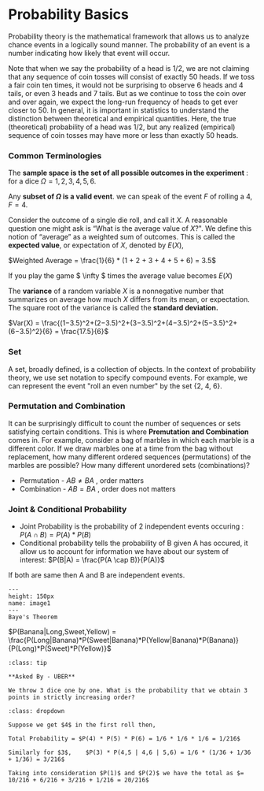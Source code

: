 # Probability Basics

Probability theory is the mathematical framework that allows us to analyze chance events in a logically sound manner. The probability of an event is a number indicating how likely that event will occur.

Note that when we say the probability of a head is $1/2$, we are not claiming that any sequence of coin tosses will consist of exactly $50%$ heads. If we toss a fair coin ten times, it would not be surprising to observe $6$ heads and $4$ tails, or even $3$ heads and $7$ tails. But as we continue to toss the coin over and over again, we expect the long-run frequency of heads to get ever closer to $50%$. In general, it is important in statistics to understand the distinction between theoretical and empirical quantities. Here, the true (theoretical) probability of a head was $1/2$, but any realized (empirical) sequence of coin tosses may have more or less than exactly $50%$ heads.

### Common Terminologies

The **sample space is the set of all possible outcomes in the experiment** : for a dice $Ω = {1, 2, 3, 4, 5, 6}$.

Any **subset of $Ω$ is a valid event**. we can speak of the event $F$ of rolling a $4$, $F = {4}$.

Consider the outcome of a single die roll, and call it $X$. A reasonable question one might ask is “What is the average value of $X$?". We define this notion of “average” as a weighted sum of outcomes. This is called the **expected value**, or expectation of $X$, denoted by $E(X)$, 

$Weighted Average = \frac{1}{6} * (1 + 2 + 3 + 4 + 5 + 6) = 3.5$

If you play the game $ \infty $ times the average value becomes $E(X)$

The **variance** of a random variable $X$ is a nonnegative number that summarizes on average how much $X$ differs from its mean, or expectation.
The square root of the variance is called the **standard deviation.**

$Var(X) = \frac{(1−3.5)^2+(2−3.5)^2+(3−3.5)^2+(4−3.5)^2+(5−3.5)^2+(6−3.5)^2}{6} = \frac{17.5}{6}$

### Set

A set, broadly defined, is a collection of objects. In the context of probability theory, we use set notation to specify compound events. For example, we can represent the event "roll an even number" by the set {2, 4, 6}.


### Permutation and Combination

It can be surprisingly difficult to count the number of sequences or sets satisfying certain conditions. This is where **Premutation and Combination** comes in. For example, consider a bag of marbles in which each marble is a different color. If we draw marbles one at a time from the bag without replacement, how many different ordered sequences (permutations) of the marbles are possible? How many different unordered sets (combinations)? 

- Permutation - $AB \neq BA$ , order matters
- Combination - $AB = BA$ , order does not matters





### Joint & Conditional Probability

- Joint Probability is the probability of 2 independent events occuring : $P(A \cap B) = P(A)*P(B)$
- Conditional probability tells the probability of B given A has occured, it allow us to account for information we have about our system of interest: $P(B|A) = \frac{P(A \cap B)}{P(A)}$

If both are same then A and B are independent events.

```{figure} ../Statistics/images/image1.PNG
---
height: 150px
name: image1
---
Baye's Theorem
```

$P(Banana|Long,Sweet,Yellow) = \frac{P(Long|Banana)*P(Sweet|Banana)*P(Yellow|Banana)*P(Banana)}{P(Long)*P(Sweet)*P(Yellow)}$



```{admonition} Problem:
:class: tip

**Asked By - UBER**

We throw 3 dice one by one. What is the probability that we obtain 3 points in strictly increasing order?

```

```{admonition} Solution:
:class: dropdown

Suppose we get $4$ in the first roll then,

Total Probability = $P(4) * P(5) * P(6) = 1/6 * 1/6 * 1/6 = 1/216$

Similarly for $3$,    $P(3) * P(4,5 | 4,6 | 5,6) = 1/6 * (1/36 + 1/36 + 1/36) = 3/216$

Taking into consideration $P(1)$ and $P(2)$ we have the total as $= 10/216 + 6/216 + 3/216 + 1/216 = 20/216$ 

```